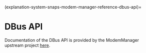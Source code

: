 (explanation-system-snaps-modem-manager-reference-dbus-api)=
# DBus API


Documentation of the DBus API is provided by the ModemManager upstream project [here](https://www.freedesktop.org/software/ModemManager/api/latest/).


